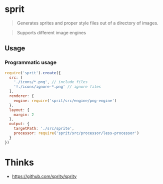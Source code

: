 # sprit

> Generates sprites and proper style files out of a directory of images.

> Supports different image engines

## Usage

### Programmatic usage

```js
require('sprit').create({
  src: [
    './icons/*.png', // include files
    '!./icons/ignore-*.png' // ignore files
  ],
  renderer: {
    engine: require('sprit/src/engine/png-engine')
  },
  layout: {
    margin: 2
  },
  output: {
    targetPath: './src/sprite',
    processor: require('sprit/src/processor/less-processor')
  }
})

```

# Thinks

- https://github.com/sprity/sprity
